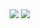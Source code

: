 
<img src="https://github-readme-stats.vercel.app/api/top-langs/?username=audreytan1127"/>

<img src="https://github-readme-stats.vercel.app/api/top-langs/?username=audreytan1127&theme=tokyonight"/>
<!---
audreytan1127/audreytan1127 is a ✨ special ✨ repository because its `README.md` (this file) appears on your GitHub profile.
You can click the Preview link to take a look at your changes.
--->
